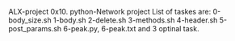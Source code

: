 ALX-project 0x10. python-Network project
List of taskes are:
0-body_size.sh
1-body.sh
2-delete.sh
3-methods.sh
4-header.sh
5-post_params.sh
6-peak.py, 6-peak.txt
and 3 optinal task.
